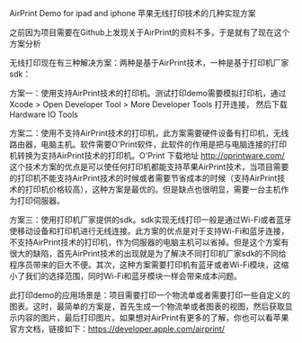 AirPrint Demo for ipad and iphone  苹果无线打印技术的几种实现方案

之前因为项目需要在Github上发现关于AirPrint的资料不多，于是就有了现在这个方案分析

无线打印现在有三种解决方案：两种是基于AirPrint技术，一种是基于打印机厂家sdk：

方案一：使用支持AirPrint技术的打印机。测试打印demo需要模拟打印机，通过 Xcode > Open Developer Tool > More Developer Tools 打开连接，
然后下载 Hardware IO Tools

方案二：使用不支持AirPrint技术的打印机，此方案需要硬件设备有打印机，无线路由器，电脑主机。软件需要O'Print软件，此软件的作用是把与电脑连接的打印机转换为支持AirPrint技术的打印机。O'Print 下载地址 http://oprintware.com/         
这个技术方案的优点是可以使任何打印机都能支持苹果AirPrint技术，当项目需要的打印机不能支持AirPrint技术的时候或者需要节省成本的时候（支持AirPrint技术的打印机价格较高），这种方案是最优的。但是缺点也很明显，需要一台主机作为打印伺服器。

方案三：使用打印机厂家提供的sdk。sdk实现无线打印一般是通过Wi-Fi或者蓝牙使移动设备和打印机进行无线连接。此方案的优点是对于支持Wi-Fi和蓝牙连接，不支持AirPrint技术的打印机，作为伺服器的电脑主机可以省掉。但是这个方案有很大的缺陷，首先AirPrint技术的出现就是为了解决不同打印机厂家sdk的不同给程序员带来的巨大不便。其次，这种方案需要打印机有蓝牙或者Wi-Fi模块，这缩小了我们的选择范围，同时Wi-Fi和蓝牙模块一样会带来成本问题。

此打印demo的应用场景是：项目需要打印一个物流单或者需要打印一些自定义的图表。这时，最简单的方案是，首先生成一个物流单或者图表的视图，然后获取显示内容的图片，最后打印图片。如果想对AirPrint有更多的了解，你也可以看苹果官方文档，链接如下：https://developer.apple.com/airprint/
